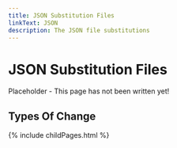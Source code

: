 ```yaml
---
title: JSON Substitution Files
linkText: JSON
description: The JSON file substitutions
---
```


# JSON Substitution Files

Placeholder - This page has not been written yet!

## Types Of Change

{% include childPages.html %}
